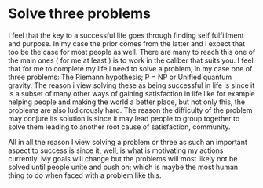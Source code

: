 # Solve three problems

I feel that the key to a successful life goes through finding self fulfillment and purpose. In my case the prior comes from the latter and i expect that too be the case for most people as well. There are many to reach this one of the main ones ( for me at least ) is to work in the caliber that suits you. I feel that for me to complete my life i need to solve a problem, in my case one of three problems: The Riemann hypothesis; P = NP or Unified quantum gravity. The reason i view solving these as being successful in life is since it is a subset of many other ways of gaining satisfaction in life like for example helping people and making the world a better place, but not only this, the problems are also ludicrously hard. The reason the difficulty of the problem may conjure its solution is since it may lead people to group together to solve them leading to another root cause of satisfaction, community. 

All in all the reason I view solving a problem or three as such an important aspect to success is since it, well, is what is motivating my actions currently. My goals will change but the problems will most likely not be solved until people unite and push on; which is maybe the most human thing to do when faced with a problem like this.

<!--  All of these are problems that would help make the world a better place through different aspects of every day life and which would collectively drive modern society to the future. The reason I view these as problems i wish to solve vary but they all have one thing in common, they are very hard. The difficulty of these problems is at such a large scale that some of them have been around for hundreds of years. The hardest of which is probably *The Riemann hypothesis* -->